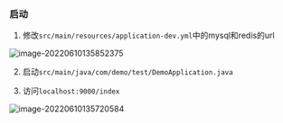 ### 启动 
1. 修改`src/main/resources/application-dev.yml`中的mysql和redis的url

![image-20220610135852375](https://shaem-image.oss-cn-hangzhou.aliyuncs.com/imgimage-20220610135852375.png)

2. 启动`src/main/java/com/demo/test/DemoApplication.java`

3. 访问`localhost:9000/index`

![image-20220610135720584](https://shaem-image.oss-cn-hangzhou.aliyuncs.com/imgimage-20220610135720584.png)
